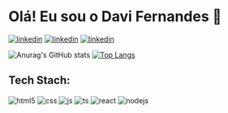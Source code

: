# Olá! Eu sou o Davi Fernandes 👋 
[![linkedin](https://img.shields.io/badge/LinkedIn-0077B5?style=for-the-badge&logo=linkedin&logoColor=white)](https://www.linkedin.com/in/davifncosta/)
[![linkedin](https://img.shields.io/badge/Instagram-E4405F?style=for-the-badge&logo=instagram&logoColor=white)](https://www.instagram.com/davifn_/)
[![linkedin](https://img.shields.io/badge/GitHub-100000?style=for-the-badge&logo=github&logoColor=white)](https://github.com/davimgfx)

![Anurag's GitHub stats](https://github-readme-stats.vercel.app/api?username=anuraghazra&show_icons=true&theme=radical)
[![Top Langs](https://github-readme-stats.vercel.app/api/top-langs/?username=anuraghazra&theme=radical)](https://github.com/anuraghazra/github-readme-stats)

## Tech Stach:
<div style="display: inline_block">
  <img align="center" alt="html5" src="https://img.shields.io/badge/HTML5-E34F26?style=for-the-badge&logo=html5&logoColor=white" />
  <img align="center" alt="css" src="https://img.shields.io/badge/CSS3-1572B6?style=for-the-badge&logo=css3&logoColor=white" />
  <img align="center" alt="js" src="https://img.shields.io/badge/JavaScript-F7DF1E?style=for-the-badge&logo=javascript&logoColor=black" />
  <img align="center" alt="ts" src="https://img.shields.io/badge/TypeScript-007ACC?style=for-the-badge&logo=typescript&logoColor=white" />
  <img align="center" alt="react" src="https://img.shields.io/badge/React-20232A?style=for-the-badge&logo=react&logoColor=61DAFB" />
  <img align="center" alt="nodejs" src="https://img.shields.io/badge/Node.js-43853D?style=for-the-badge&logo=node.js&logoColor=white" />
</div><br/> 
